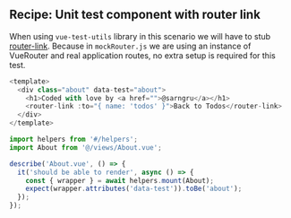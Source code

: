 ## Recipe: Unit test component with router link

When using `vue-test-utils` library in this scenario we will have to stub [router-link](https://vue-test-utils.vuejs.org/guides/using-with-vue-router.html#testing-components-that-use-router-link-or-router-view). Because in `mockRouter.js` we are using an instance of VueRouter and real application routes, no extra setup is required for this test. 

```javascript
<template>
  <div class="about" data-test="about">
    <h1>Coded with love by <a href="">@sarngru</a></h1>
    <router-link :to="{ name: 'todos' }">Back to Todos</router-link>
  </div>
</template>
```

```javascript
import helpers from '#/helpers';
import About from '@/views/About.vue';

describe('About.vue', () => {
  it('should be able to render', async () => {
    const { wrapper } = await helpers.mount(About);
    expect(wrapper.attributes('data-test')).toBe('about');
  });
});
```
